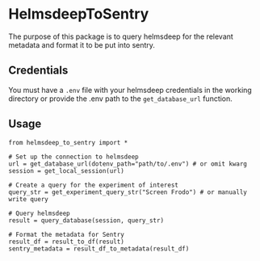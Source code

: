 # HelmsdeepToSentry
The purpose of this package is to query helmsdeep for the relevant metadata and format it to be put into sentry.

## Credentials
You must have a ```.env``` file with your helmsdeep credentials in the working 
directory or provide the .env path to the ```get_database_url``` function.

## Usage
```
from helmsdeep_to_sentry import *

# Set up the connection to helmsdeep
url = get_database_url(dotenv_path="path/to/.env") # or omit kwarg
session = get_local_session(url)

# Create a query for the experiment of interest
query_str = get_experiment_query_str("Screen Frodo") # or manually write query

# Query helmsdeep
result = query_database(session, query_str)

# Format the metadata for Sentry
result_df = result_to_df(result)
sentry_metadata = result_df_to_metadata(result_df)
```